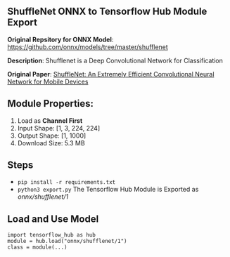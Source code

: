 ShuffleNet ONNX to Tensorflow Hub Module Export
-------------------------------------------------
**Original Repsitory for ONNX Model**: https://github.com/onnx/models/tree/master/shufflenet

**Description**: Shufflenet is a Deep Convolutional Network for Classification

**Original Paper**: [ShuffleNet: An Extremely Efficient Convolutional Neural Network for Mobile Devices](https://arxiv.org/abs/1707.01083)

## Module Properties:
1. Load as **Channel First**
2. Input Shape: [1, 3, 224, 224]
2. Output Shape: [1, 1000]
3. Download Size: 5.3 MB

## Steps
- `pip install -r requirements.txt`
- `python3 export.py`
 The Tensorflow Hub Module is Exported as *onnx/shufflenet/1*

## Load and Use Model

 ```python3
 import tensorflow_hub as hub
 module = hub.load("onnx/shufflenet/1")
 class = module(...)
 ```
